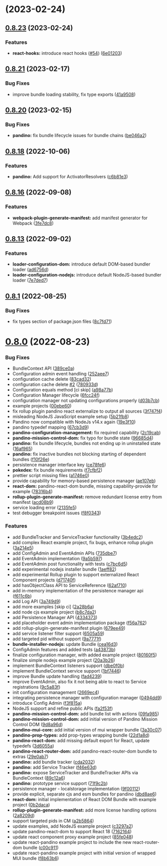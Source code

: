 # [](https://github.com/BlackBeltTechnology/pandino/compare/v0.8.23...v) (2023-02-24)



## [0.8.23](https://github.com/BlackBeltTechnology/pandino/compare/v0.8.22...v0.8.23) (2023-02-24)


### Features

* **react-hooks:** introduce react hooks ([#54](https://github.com/BlackBeltTechnology/pandino/issues/54)) ([6e01203](https://github.com/BlackBeltTechnology/pandino/commit/6e012037ff1083fbffd32d983c5ead6208d9ecc1))



## [0.8.21](https://github.com/BlackBeltTechnology/pandino/compare/v0.8.20...v0.8.21) (2023-02-17)


### Bug Fixes

* improve bundle loading stability, fix type exports ([41a9508](https://github.com/BlackBeltTechnology/pandino/commit/41a9508d31920297acb84c4229a4d89ed99eaf3b))



## [0.8.20](https://github.com/BlackBeltTechnology/pandino/compare/v0.8.19...v0.8.20) (2023-02-15)


### Bug Fixes

* **pandino:** fix bundle lifecycle issues for bundle chains ([be046a2](https://github.com/BlackBeltTechnology/pandino/commit/be046a278b71722350046537c6775d64addaef7d))



## [0.8.18](https://github.com/BlackBeltTechnology/pandino/compare/v0.8.17...v0.8.18) (2022-10-06)


### Features

* **pandino:** Add support for ActivatorResolvers ([c6b81e3](https://github.com/BlackBeltTechnology/pandino/commit/c6b81e3e996debe823791dc5843989a2b29cc298))



## [0.8.16](https://github.com/BlackBeltTechnology/pandino/compare/v0.8.15...v0.8.16) (2022-09-08)


### Features

* **webpack-plugin-generate-manifest:** add manifest generator for Webpack ([3fe7dc8](https://github.com/BlackBeltTechnology/pandino/commit/3fe7dc894a3e07aff27f5a3279c22d21a4c84afb))



## [0.8.13](https://github.com/BlackBeltTechnology/pandino/compare/v0.8.12...v0.8.13) (2022-09-02)


### Features

* **loader-configuration-dom:** introduce default DOM-based bundler loader ([ad6756d](https://github.com/BlackBeltTechnology/pandino/commit/ad6756d206b42cbc947ca56cdacd9ac60520afb9))
* **loader-configuration-nodejs:** introduce default NodeJS-based bundler loader ([7e7ded7](https://github.com/BlackBeltTechnology/pandino/commit/7e7ded759207839e50419e417748e619c7c4b5bf))



## [0.8.1](https://github.com/BlackBeltTechnology/pandino/compare/v0.8.0...v0.8.1) (2022-08-25)


### Bug Fixes

* fix types section of package.json files ([8c7fd71](https://github.com/BlackBeltTechnology/pandino/commit/8c7fd71c7245789bcb0702e2085be186d1313fe7))



# [0.8.0](https://github.com/BlackBeltTechnology/pandino/compare/389ce0a47202453768f36d48dba9b0a5137f4f7b...v0.8.0) (2022-08-23)


### Bug Fixes

* BundleContext API ([389ce0a](https://github.com/BlackBeltTechnology/pandino/commit/389ce0a47202453768f36d48dba9b0a5137f4f7b))
* Configuration admin event handling ([252aee7](https://github.com/BlackBeltTechnology/pandino/commit/252aee7a88442a3851737c2127a3ffb711598f42))
* configuration cache delete ([83cad32](https://github.com/BlackBeltTechnology/pandino/commit/83cad321e227828d0a60c37556ed112001c97aa5))
* configuration cache delete [#2](https://github.com/BlackBeltTechnology/pandino/issues/2) ([780933d](https://github.com/BlackBeltTechnology/pandino/commit/780933de5b9ce9c2ce000def4d8b0f4a33008052))
* Configuration equals method [ci skip] ([a98a77b](https://github.com/BlackBeltTechnology/pandino/commit/a98a77bd8dba83700647d7f0ceb3175f266cbf7c))
* Configuration Manager lifecycle ([6fcc24f](https://github.com/BlackBeltTechnology/pandino/commit/6fcc24f351a283cf16b1ac32620f9a52aaf344ff))
* configuration manager not updating configurations properly ([d03b7cb](https://github.com/BlackBeltTechnology/pandino/commit/d03b7cb0c4c931004c609cbb0d591ea3391b6ddf))
* example projects ([00ebe60](https://github.com/BlackBeltTechnology/pandino/commit/00ebe6056deded3b1b3b65c834c2f077d6d947a4))
* fix rollup plugin pandino react externalize to output all sources ([3f747f4](https://github.com/BlackBeltTechnology/pandino/commit/3f747f4489128c1c5ebd36be317a8fbcb0b8d057))
* misleading NodeJS JavaScript example setup ([5b21fb8](https://github.com/BlackBeltTechnology/pandino/commit/5b21fb815a0da035ecd2a8b0767a953f43ed4c1c))
* Pandino now compatible with NodeJs v14.x again ([19e3f10](https://github.com/BlackBeltTechnology/pandino/commit/19e3f109686844eff21a94e43a1017d8755b7aa1))
* pandino typedef mapping ([67cb3d9](https://github.com/BlackBeltTechnology/pandino/commit/67cb3d945e600a76db3ba80a31b1f14475c80455))
* **pandino-configuration-management:** fix required capability ([2c19cab](https://github.com/BlackBeltTechnology/pandino/commit/2c19caba94a18aa12573a4fee5f46a11fb53b9e5))
* **pandino-mission-control-dom:** fix typo for bundle state ([96685d4](https://github.com/BlackBeltTechnology/pandino/commit/96685d4f4cc36ff080421d3f01732e770d106d3f))
* **pandino:** fix bundle lifecycle, bundles not ending up in uninstalled state ([16af965](https://github.com/BlackBeltTechnology/pandino/commit/16af965bb9ee1ddbc502c2d9ee84dc03710b43c6))
* **pandino:** fix inactive bundles not blocking starting of dependent bundles ([f10f26e](https://github.com/BlackBeltTechnology/pandino/commit/f10f26efea4d766d61a145259de959abe6b413be))
* persistence manager interface key ([ce78fe6](https://github.com/BlackBeltTechnology/pandino/commit/ce78fe6733690d8e78cbed467bcba43a265bf5ac))
* **pokedex:** fix bundle requirements ([f7cfbf2](https://github.com/BlackBeltTechnology/pandino/commit/f7cfbf2d2d7ea5bc8beb252c91fdcc5949616317))
* prettier script missing files ([a1746e0](https://github.com/BlackBeltTechnology/pandino/commit/a1746e0c6211e455c32a49823a77fbd55fbb520a))
* provide capability for memory-based persistence manager ([ae107eb](https://github.com/BlackBeltTechnology/pandino/commit/ae107eb6d2367b175e1b8ce96541f3408ca0500a))
* **react-dom:** pandino-react-dom bundle, missing capability-provide for example ([78316b4](https://github.com/BlackBeltTechnology/pandino/commit/78316b4ec15ec22bed8c389ce5145d7aa47a3f5e))
* **rollup-plugin-generate-manifest:** remove redundant license entry from manifest ([acd08b9](https://github.com/BlackBeltTechnology/pandino/commit/acd08b9b127772f5f9dd88dfb461d1d809f5fb4c))
* service loading error ([2135fe5](https://github.com/BlackBeltTechnology/pandino/commit/2135fe51760cf93d5cbab219b18787a8c9288df5))
* test debugger breakpoint issues ([f8f0343](https://github.com/BlackBeltTechnology/pandino/commit/f8f03437616fefee371a757ecdaf8d12d62c2b86))


### Features

* add BundleTracker and ServiceTracker functionality ([3b4edc2](https://github.com/BlackBeltTechnology/pandino/commit/3b4edc2bbdfe190baca723b2d013cf41da3f7e0b))
* add complex React example project, fix bugs, enhance rollup plugin ([3a214e5](https://github.com/BlackBeltTechnology/pandino/commit/3a214e539cb444708fd6db3e872fba8d162f4b81))
* add ConfigAdmin and EventAdmin APIs ([735dbe7](https://github.com/BlackBeltTechnology/pandino/commit/735dbe75ea2475cf325b793333f9d1c6008671fd))
* add EventAdmin implementation ([9a5b597](https://github.com/BlackBeltTechnology/pandino/commit/9a5b5976bdd74f47eab6cf345bbca8713508bbd7))
* add EventAdmin post functionality with tests ([c7bc6d5](https://github.com/BlackBeltTechnology/pandino/commit/c7bc6d58159e177bc781194d342e57795d1b909c))
* add experimental nodejs installer bundle ([1aeff82](https://github.com/BlackBeltTechnology/pandino/commit/1aeff82476154677782e13b732cb5983b9030a53))
* add experimental Rollup plugin to support externalized React Component projects ([d71740f](https://github.com/BlackBeltTechnology/pandino/commit/d71740fd235e357b9f0b3e64ac3732c26c690c5f))
* add hasObjectClass API to ServiceReference ([62af710](https://github.com/BlackBeltTechnology/pandino/commit/62af7106f771d2dcc77a6f16e23dea920e095390))
* add in-memory implementation of the persistence manager api ([f611c6b](https://github.com/BlackBeltTechnology/pandino/commit/f611c6bd0ad33b1533aa36af8cdac4e5f255664e))
* add Log API ([3a749d9](https://github.com/BlackBeltTechnology/pandino/commit/3a749d95842469c9ab23ed8105951708451c5fd1))
* add more examples [skip ci] ([2a28b6a](https://github.com/BlackBeltTechnology/pandino/commit/2a28b6a2aa37e7d41800aa40bc4be62dd56c6fea))
* add node cjs example project ([b8c7da2](https://github.com/BlackBeltTechnology/pandino/commit/b8c7da27865983efaf8c0284829f42ec522eaf0c))
* add Persistence Manager API ([4334373](https://github.com/BlackBeltTechnology/pandino/commit/43343739fc45aac45602703ab8e2ae9c699641cf))
* add placeholder event admin implementation package ([f56a762](https://github.com/BlackBeltTechnology/pandino/commit/f56a762259f4348a51084b6de0b438406c46c6cc))
* add rollup-plugin-generate-manifest plugin ([679ee49](https://github.com/BlackBeltTechnology/pandino/commit/679ee498378faf1d7921c6de420dd7e760f768e0))
* add service listener filter support ([6505a59](https://github.com/BlackBeltTechnology/pandino/commit/6505a59618922c6b8801334a1a1e1cc50c0be285))
* add targeted pid without support ([9a7771f](https://github.com/BlackBeltTechnology/pandino/commit/9a7771fe0ca1977a6eec283fb1242a3290d52dba))
* **bundle-installer-nodejs:** update Bundle ([cea16d3](https://github.com/BlackBeltTechnology/pandino/commit/cea16d315978425eed46af5c13d2e2e21c4e1292))
* ConfigAdmin features and added tests ([a43873b](https://github.com/BlackBeltTechnology/pandino/commit/a43873b6f6fac35d67c6af31bcf201f5a86dcddd))
* finalize configuration manager, with added example project ([80160f5](https://github.com/BlackBeltTechnology/pandino/commit/80160f583c85a28b0d494451dd63f28df057b211))
* finalize simple nodejs example project ([20a3b26](https://github.com/BlackBeltTechnology/pandino/commit/20a3b26b1e05f6105c2f853a9f2e3b9db6004369))
* implement BundleContext listeners support ([dbe0f0b](https://github.com/BlackBeltTechnology/pandino/commit/dbe0f0b328c2a0b9ad048ccfd941d67c548faf7a))
* implement BundleContext service support ([1bf7446](https://github.com/BlackBeltTechnology/pandino/commit/1bf7446069fe9dcf6a6a3bf47af07359fa456dc0))
* improve Bundle update handling ([fad4239](https://github.com/BlackBeltTechnology/pandino/commit/fad4239d2e1066e2c582beefb99984082e7f0925))
* improve EventAdmin, also fix it not being able to react to Service registrations ([9c5a83f](https://github.com/BlackBeltTechnology/pandino/commit/9c5a83fa345b15a267f5271e68e15f06a1db9184))
* init configuration management ([2669ec4](https://github.com/BlackBeltTechnology/pandino/commit/2669ec4bc9a0c609bfe3d2ef29ec0f309d7ed67e))
* integrating persistence manager with configuration manager ([0494dd9](https://github.com/BlackBeltTechnology/pandino/commit/0494dd995468b200227c17a65e2c92bff99aa9c2))
* introduce Config Admin ([f3f815a](https://github.com/BlackBeltTechnology/pandino/commit/f3f815a853f9f23ec948cb7405f0e1f6aa5ecbd4))
* NodeJS support and refine public APIs ([fa2f53f](https://github.com/BlackBeltTechnology/pandino/commit/fa2f53f3ba0e6e94f03f5b6aa78c4d6586d587f9))
* **pandino-mission-control-dom:** add bundle list with actions ([09fa985](https://github.com/BlackBeltTechnology/pandino/commit/09fa985bf455cfc38f244e32f2b29bcb1bf278a5))
* **pandino-mission-control-dom:** add initial version of Pandino Mission Control DOM ([9d8a96d](https://github.com/BlackBeltTechnology/pandino/commit/9d8a96df56eeef73762982b0abb904dcdb0a5aeb))
* **pandino-mui-core:** add initial version of mui wrapper bundle ([3a30c07](https://github.com/BlackBeltTechnology/pandino/commit/3a30c0724156218d4636611e97b7a50a17af18a5))
* **pandino-prop-types:** add prop-types wrapping bundle ([22d1a8d](https://github.com/BlackBeltTechnology/pandino/commit/22d1a8d45109d3c699c27e2a1847fb94563eda06))
* **pandino-react-dom:** add missing default export for React, update typedefs ([3d6055a](https://github.com/BlackBeltTechnology/pandino/commit/3d6055aaa435e5b2188944740ecc6bfbdd787723))
* **pandino-react-router-dom:** add pandino-react-router-dom bundle to extras ([29e0ab7](https://github.com/BlackBeltTechnology/pandino/commit/29e0ab71408173ab29b57ec658b4c0d3f7fa5bf7))
* **pandino:** add bundle tracker ([cda2032](https://github.com/BlackBeltTechnology/pandino/commit/cda20328cdb7e99fe01a9def32bb6befdbab8455))
* **pandino:** add Service Tracker ([f46e63d](https://github.com/BlackBeltTechnology/pandino/commit/f46e63d05b109fc4e6651d7a7c8fc12b67f26408))
* **pandino:** expose ServiceTracker and BundleTracker APIs via BundleContext ([89c12a6](https://github.com/BlackBeltTechnology/pandino/commit/89c12a6a9b32de18c8f25d9b86e91611d06c7f18))
* **pandino:** prototype service support ([71f9c2b](https://github.com/BlackBeltTechnology/pandino/commit/71f9c2b2e4a4905506886d787fe869d335fb15d4))
* persistence manager - localstorage implementation ([9f00112](https://github.com/BlackBeltTechnology/pandino/commit/9f00112a04493626702e19161ecd97dc27d17edd))
* provide explicit, separate cjs and esm bundles for pandino ([dbd8ae6](https://github.com/BlackBeltTechnology/pandino/commit/dbd8ae619ebefffbcc0883d1f1bd08c9e80fc844))
* **react-dom:** initial implementation of React DOM Bundle with example project ([0b2daca](https://github.com/BlackBeltTechnology/pandino/commit/0b2daca08882feef9877e8fc1db16586bf535795))
* **rollup-plugin-generate-manifest:** add more license handling options ([2a8209d](https://github.com/BlackBeltTechnology/pandino/commit/2a8209d3a53f04ddd0bd0714489ff0bc2926a7ac))
* support targeted pids in CM ([a2b5864](https://github.com/BlackBeltTechnology/pandino/commit/a2b5864a8f1a28d433fd93eddbdb9228e3667d37))
* update examples, add NodeJS example project ([c3297a2](https://github.com/BlackBeltTechnology/pandino/commit/c3297a2b2da22a6f9a611b061043baccf1e0fe55))
* update pandino-react-dom to support React 18 ([7162164](https://github.com/BlackBeltTechnology/pandino/commit/7162164e385da2f59f97ce0b28f61be9e54d7530))
* update react component proxy example project ([85fe048](https://github.com/BlackBeltTechnology/pandino/commit/85fe048290f31c6145d2ce751404a621e74dbfec))
* update react-pandino example project to include the new react-router-dom bundle ([c00c911](https://github.com/BlackBeltTechnology/pandino/commit/c00c911a018fb8596cb5fcafa81a22dcce1f3cc7))
* update react-pandino example project with initial version of wrapped MUI bundle ([f8b63b6](https://github.com/BlackBeltTechnology/pandino/commit/f8b63b620e115a7ae5311a0062e3007c8b77441c))
